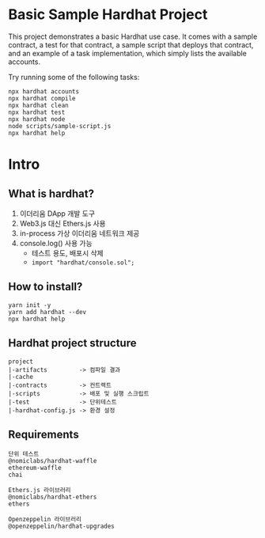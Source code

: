 # Basic Sample Hardhat Project

This project demonstrates a basic Hardhat use case. It comes with a sample contract, a test for that contract, a sample script that deploys that contract, and an example of a task implementation, which simply lists the available accounts.

Try running some of the following tasks:

```shell
npx hardhat accounts
npx hardhat compile
npx hardhat clean
npx hardhat test
npx hardhat node
node scripts/sample-script.js
npx hardhat help
```

# Intro

## What is hardhat?

1. 이더리움 DApp 개발 도구
2. Web3.js 대신 Ethers.js 사용
3. in-process 가상 이더리움 네트워크 제공
4. console.log() 사용 가능  
    * 테스트 용도, 배포시 삭제  
    * `import "hardhat/console.sol";`

## How to install?

```shell
yarn init -y
yarn add hardhat --dev
npx hardhat help 
```

## Hardhat project structure

```text
project
|-artifacts         -> 컴파일 결과
|-cache
|-contracts         -> 컨트랙트
|-scripts           -> 배포 및 실행 스크립트
|-test              -> 단위테스트
|-hardhat-config.js -> 환경 설정
```

## Requirements

```text
단위 테스트 
@nomiclabs/hardhat-waffle
ethereum-waffle
chai

Ethers.js 라이브러리
@nomiclabs/hardhat-ethers
ethers

Openzeppelin 라이브러리
@openzeppelin/hardhat-upgrades
```

